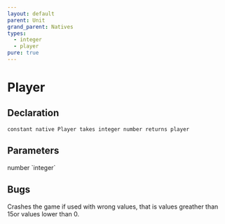```yaml
---
layout: default
parent: Unit
grand_parent: Natives
types:
  - integer
  - player
pure: true
---
```


# Player

## Declaration

```
constant native Player takes integer number returns player
```

## Parameters
<dl>
  <dt>number `integer`</dt>
  <dd></dd>
</dl>

## Bugs 
Crashes the game if used with wrong values, that is values greather than 15or values lower than 0.